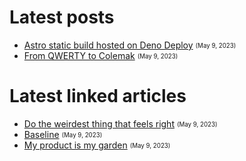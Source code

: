 # Latest posts

- [Astro static build hosted on Deno Deploy](https://appjeniksaan.nl/posts/astro-static-build-hosted-on-deno-deploy/)
  <sub><sup>(May 9, 2023)</sup></sub>
- [From QWERTY to Colemak](https://appjeniksaan.nl/posts/colemak/)
  <sub><sup>(May 9, 2023)</sup></sub>

# Latest linked articles

- [Do the weirdest thing that feels right](https://charliebecker.substack.com/p/do-the-weirdest-thing-that-feels)
  <sub><sup>(May 9, 2023)</sup></sub>
- [Baseline](https://web.dev/baseline/)
  <sub><sup>(May 9, 2023)</sup></sub>
- [My product is my garden](https://herman.bearblog.dev/my-product-is-my-garden/)
  <sub><sup>(May 9, 2023)</sup></sub>
